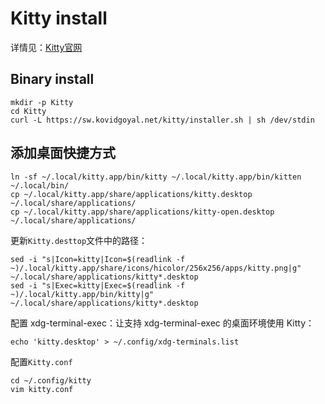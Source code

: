 # Kitty install
详情见：[Kitty官网](https://sw.kovidgoyal.net/kitty)
## Binary install
```
mkdir -p Kitty
cd Kitty
curl -L https://sw.kovidgoyal.net/kitty/installer.sh | sh /dev/stdin
```
## 添加桌面快捷方式
```
ln -sf ~/.local/kitty.app/bin/kitty ~/.local/kitty.app/bin/kitten ~/.local/bin/
cp ~/.local/kitty.app/share/applications/kitty.desktop ~/.local/share/applications/
cp ~/.local/kitty.app/share/applications/kitty-open.desktop ~/.local/share/applications/
```
更新`Kitty.desttop`文件中的路径：
```
sed -i "s|Icon=kitty|Icon=$(readlink -f ~)/.local/kitty.app/share/icons/hicolor/256x256/apps/kitty.png|g" ~/.local/share/applications/kitty*.desktop
sed -i "s|Exec=kitty|Exec=$(readlink -f ~)/.local/kitty.app/bin/kitty|g" ~/.local/share/applications/kitty*.desktop
```
配置 xdg-terminal-exec：让支持 xdg-terminal-exec 的桌面环境使用 Kitty：
```
echo 'kitty.desktop' > ~/.config/xdg-terminals.list
```
配置`Kitty.conf`
```
cd ~/.config/kitty
vim kitty.conf
```
